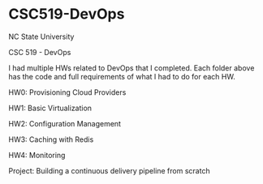 # CSC519-DevOps

NC State University

CSC 519 - DevOps

I had multiple HWs related to DevOps that I completed. Each folder above has the code and full requirements of what I had to do for each HW.

HW0: Provisioning Cloud Providers

HW1: Basic Virtualization

HW2: Configuration Management

HW3: Caching with Redis

HW4: Monitoring

Project: Building a continuous delivery pipeline from scratch
